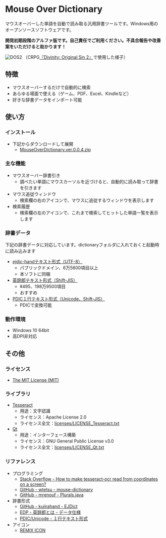 # Mouse Over Dictionary

マウスオーバーした単語を自動で読み取る汎用辞書ツールです。Windows用のオープンソースソフトウェアです。

**開発初期段階のアルファ版です。自己責任でご利用ください。不具合報告や改善案をいただけると助かります！**

![DOS2](https://github.com/kengo700/mouse_over_dictionary/blob/images/mod_dos2.png)
（CRPG[『Divinity: Original Sin 2』](https://store.steampowered.com/app/435150/Divinity_Original_Sin_2__Definitive_Edition/)で使用した様子）

## 特徴

* マウスオーバーするだけで自動的に検索
* あらゆる場面で使える（ゲーム、PDF、Excel、Kindleなど）
* 好きな辞書データをインポート可能

## 使い方

### インストール
* 下記からダウンロードして展開
    * [MouseOverDictionary.ver.0.0.4.zip](https://github.com/kengo700/mouse_over_dictionary/releases/download/v0.0.3/MouseOverDictionary.ver.0.0.4.zip)

### 主な機能

* マウスオーバー辞書引き
    * 調べたい単語にマウスカーソルを近づけると、自動的に読み取って辞書を引きます
* マウス追従ウィンドウ
    * 検索欄の右のアイコンで、マウスに追従するウィンドウを表示します
* 検索履歴
    * 検索欄の左のアイコンで、これまで検索してヒットした単語一覧を表示します

### 辞書データ

下記の辞書データに対応しています。dictionaryフォルダに入れておくと起動時に読み込みます
* [ejdic-handテキスト形式（UTF-8）](https://github.com/kujirahand/EJDict)
    * パブリックドメイン、6万5600項目以上
    * 本ソフトに同梱
* [英辞郎テキスト形式（Shift-JIS）](https://booth.pm/ja/items/777563)
    * ¥495、198万9500項目
    * おすすめ
* [PDIC１行テキスト形式（Unicode、Shift-JIS）](http://pdic.la.coocan.jp/unicode/help/OneLineFormat.html)
   * PDICで変換可能

### 動作環境

* Windows 10 64bit
* 高DPI非対応

## その他

### ライセンス

* [The MIT License (MIT)](LICENSE.txt)

### ライブラリ

* [Tesseract](https://github.com/tesseract-ocr/tesseract)
    * 用途：文字認識
    * ライセンス：Apache License 2.0
    * ライセンス全文：[licenses/LICENSE_Tesseract.txt](licenses/LICENSE_Tesseract.txt)
* [Qt](https://www.qt.io)
    * 用途：インターフェース構築
    * ライセンス：GNU General Public License v3.0
    * ライセンス全文：[licenses/LICENSE_Qt.txt](licenses/LICENSE_Qt.txt)

### リファレンス

* プログラミング
    * [Stack Overflow - How to make tesseract-ocr read from coordinates on a screen?](https://stackoverflow.com/questions/22924209)
    * [GitHub - wtetsu - mouse-dictionary](https://github.com/wtetsu/mouse-dictionary)
    * [GitHub - mrenouf - Plurals.java](https://gist.github.com/mrenouf/805745)
* 辞書形式
    * [GitHub - kujirahand - EJDict](https://github.com/kujirahand/EJDict)
    * [EDP - 英辞郎とは - データ仕様](http://www.eijiro.jp/spec.htm)
    * [PDIC/Unicode - １行テキスト形式](http://pdic.la.coocan.jp/unicode/help/)
* アイコン
    * [REMIX ICON](https://remixicon.com/)
